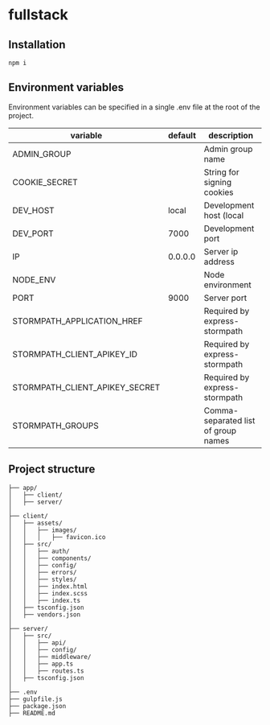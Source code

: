 # fullstack



## Installation

`npm i`



## Environment variables

Environment variables can be specified in a single .env file at the root of the project.

variable                       | default | description
------------------------------ | ------- | -------------------------------------
ADMIN_GROUP                    |         | Admin group name
COOKIE_SECRET                  |         | String for signing cookies
DEV_HOST                       | local   | Development host (local | external)
DEV_PORT                       | 7000    | Development port
IP                             | 0.0.0.0 | Server ip address
NODE_ENV                       |         | Node environment
PORT                           | 9000    | Server port
STORMPATH_APPLICATION_HREF     |         | Required by express-stormpath
STORMPATH_CLIENT_APIKEY_ID     |         | Required by express-stormpath
STORMPATH_CLIENT_APIKEY_SECRET |         | Required by express-stormpath
STORMPATH_GROUPS               |         | Comma-separated list of group names



## Project structure

```
├── app/
│   ├── client/
│   ├── server/
│
├── client/
│   ├── assets/
│   │   ├── images/
│   │   │   ├── favicon.ico
│   ├── src/
│   │   ├── auth/
│   │   ├── components/
│   │   ├── config/
│   │   ├── errors/
│   │   ├── styles/
│   │   ├── index.html
│   │   ├── index.scss
│   │   ├── index.ts
│   ├── tsconfig.json
│   ├── vendors.json
│
├── server/
│   ├── src/
│   │   ├── api/
│   │   ├── config/
│   │   ├── middleware/
│   │   ├── app.ts
│   │   ├── routes.ts
│   ├── tsconfig.json
│
├── .env
├── gulpfile.js
├── package.json
├── README.md

```
